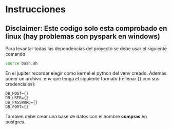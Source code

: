 # Instrucciones

## **Disclaimer: Este codigo solo esta comprobado en linux (hay problemas con pyspark en windows)**

Para levantar todas las dependencias del proyecto se debe usar el siguiente comando

```bash
source bash.sh
```

En el jupiter recordar elegir como kernel el python del venv creado. Además poner un archivo .env que tenga el siguiente formato (rellenar {} con sus credenciales):

```config
DB_HOST={}
DB_USER={}
DB_PASSWORD={}
DB_PORT={}
```

Tambien debe crear una base de datos con el nombre **compras** en postgres.
